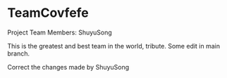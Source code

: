 # TeamCovfefe
Project Team Members:
ShuyuSong

This is the greatest and best team in the world, tribute.
Some edit in main branch.

Correct the changes made by ShuyuSong
